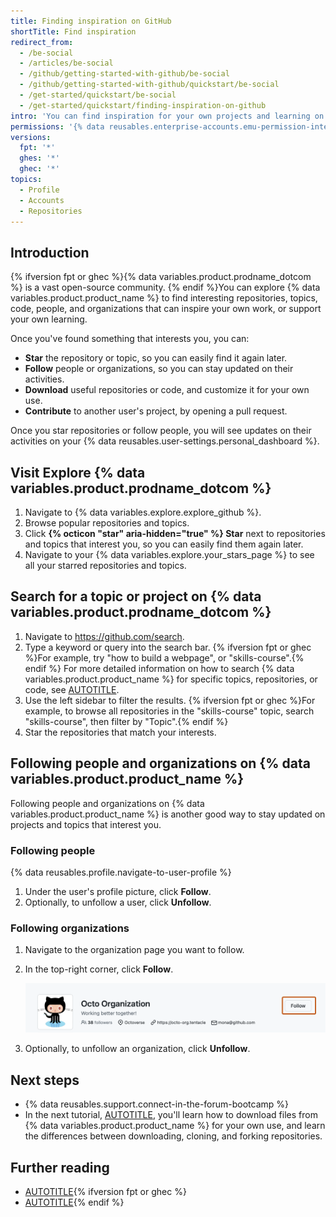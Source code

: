 ```yaml
---
title: Finding inspiration on GitHub
shortTitle: Find inspiration
redirect_from:
  - /be-social
  - /articles/be-social
  - /github/getting-started-with-github/be-social
  - /github/getting-started-with-github/quickstart/be-social
  - /get-started/quickstart/be-social
  - /get-started/quickstart/finding-inspiration-on-github
intro: 'You can find inspiration for your own projects and learning on {% data variables.product.prodname_dotcom %} and connect with a community.'
permissions: '{% data reusables.enterprise-accounts.emu-permission-interact %}'
versions:
  fpt: '*'
  ghes: '*'
  ghec: '*'
topics:
  - Profile
  - Accounts
  - Repositories
---
```


## Introduction

{% ifversion fpt or ghec %}{% data variables.product.prodname_dotcom %} is a vast open-source community. {% endif %}You can explore {% data variables.product.product_name %} to find interesting repositories, topics, code, people, and organizations that can inspire your own work, or support your own learning.

Once you've found something that interests you, you can:
* **Star** the repository or topic, so you can easily find it again later.
* **Follow** people or organizations, so you can stay updated on their activities.
* **Download** useful repositories or code, and customize it for your own use.
* **Contribute** to another user's project, by opening a pull request.

Once you star repositories or follow people, you will see updates on their activities on your {% data reusables.user-settings.personal_dashboard %}.

## Visit Explore {% data variables.product.prodname_dotcom %}

1. Navigate to {% data variables.explore.explore_github %}.
1. Browse popular repositories and topics.
1. Click **{% octicon "star" aria-hidden="true" %} Star** next to repositories and topics that interest you, so you can easily find them again later.
1. Navigate to your {% data variables.explore.your_stars_page %} to see all your starred repositories and topics.

## Search for a topic or project on {% data variables.product.prodname_dotcom %}

1. Navigate to https://github.com/search.
1. Type a keyword or query into the search bar. {% ifversion fpt or ghec %}For example, try "how to build a webpage", or "skills-course".{% endif %} For more detailed information on how to search {% data variables.product.product_name %} for specific topics, repositories, or code, see [AUTOTITLE](/search-github/getting-started-with-searching-on-github/about-searching-on-github).
1. Use the left sidebar to filter the results. {% ifversion fpt or ghec %}For example, to browse all repositories in the "skills-course" topic, search "skills-course", then filter by "Topic".{% endif %}
1. Star the repositories that match your interests.

## Following people and organizations on {% data variables.product.product_name %}

Following people and organizations on {% data variables.product.product_name %} is another good way to stay updated on projects and topics that interest you.

### Following people

{% data reusables.profile.navigate-to-user-profile %}
1. Under the user's profile picture, click **Follow**.
1. Optionally, to unfollow a user, click **Unfollow**.

### Following organizations

1. Navigate to the organization page you want to follow.
1. In the top-right corner, click **Follow**.

   ![Screenshot of @octo-org's profile page. A button, labeled "Follow", is outlined in dark orange.](/assets/images/help/profile/organization-profile-following.png)

1. Optionally, to unfollow an organization, click **Unfollow**.

## Next steps

* {% data reusables.support.connect-in-the-forum-bootcamp %}
* In the next tutorial, [AUTOTITLE](/get-started/start-your-journey/downloading-files-from-github), you'll learn how to download files from {% data variables.product.product_name %} for your own use, and learn the differences between downloading, cloning, and forking repositories.

## Further reading

* [AUTOTITLE](/account-and-profile/setting-up-and-managing-your-personal-account-on-github/managing-user-account-settings/about-your-personal-dashboard){% ifversion fpt or ghec %}
* [AUTOTITLE](/get-started/exploring-projects-on-github/finding-ways-to-contribute-to-open-source-on-github){% endif %}
